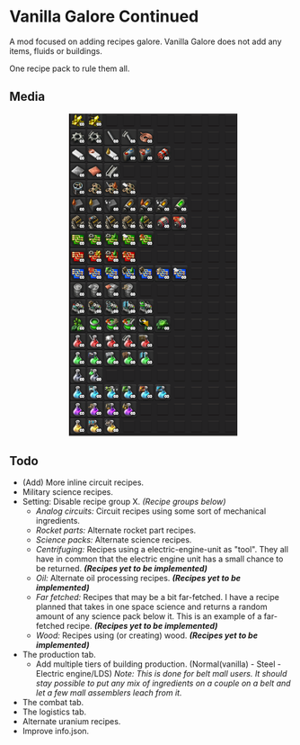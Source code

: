 # Vanilla Galore Continued

A mod focused on adding recipes galore. Vanilla Galore does not add any items, fluids or buildings.

One recipe pack to rule them all.

## Media

<p align="center">
  <img src=".img\intermediates_v1.png" alt="Main Banner" width="300">
</p>

## Todo

-   (Add) More inline circuit recipes.
-   Military science recipes.
-   Setting: Disable recipe group X. _(Recipe groups below)_
    -   _Analog circuits:_ Circuit recipes using some sort of mechanical ingredients.
    -   _Rocket parts:_ Alternate rocket part recipes.
    -   _Science packs:_ Alternate science recipes.
    -   _Centrifuging:_ Recipes using a electric-engine-unit as "tool". They all have in common that the electric engine unit has a small chance to be returned. **_(Recipes yet to be implemented)_**
    -   _Oil:_ Alternate oil processing recipes. **_(Recipes yet to be implemented)_**
    -   _Far fetched:_ Recipes that may be a bit far-fetched. I have a recipe planned that takes in one space science and returns a random amount of any science pack below it. This is an example of a far-fetched recipe. **_(Recipes yet to be implemented)_**
    -   _Wood:_ Recipes using (or creating) wood. **_(Recipes yet to be implemented)_**
-   The production tab.
    -   Add multiple tiers of building production. (Normal(vanilla) - Steel - Electric engine/LDS) _Note: This is done for belt mall users. It should stay possible to put any mix of ingredients on a couple on a belt and let a few mall assemblers leach from it._
-   The combat tab.
-   The logistics tab.
-   Alternate uranium recipes.
-   Improve info.json.
